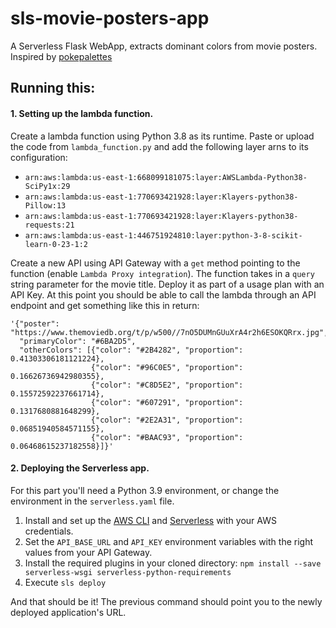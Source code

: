 # sls-movie-posters-app
A Serverless Flask WebApp, extracts dominant colors from movie posters.
Inspired by [pokepalettes](https://pokepalettes.com/)

## Running this:

#### 1. Setting up the lambda function.
Create a lambda function using Python 3.8 as its runtime.
Paste or upload the code from `lambda_function.py` and add the following layer arns to its configuration:

* `arn:aws:lambda:us-east-1:668099181075:layer:AWSLambda-Python38-SciPy1x:29`
* `arn:aws:lambda:us-east-1:770693421928:layer:Klayers-python38-Pillow:13`
* `arn:aws:lambda:us-east-1:770693421928:layer:Klayers-python38-requests:21`
* `arn:aws:lambda:us-east-1:446751924810:layer:python-3-8-scikit-learn-0-23-1:2`

Create a new API using API Gateway with a `get` method pointing to the function (enable `Lambda Proxy integration`). The function takes in a `query` string parameter for the movie title. Deploy it as part of a usage plan with an API Key. At this point you should be able to call the lambda through an API endpoint and get something like this in return:

```
'{"poster": "https://www.themoviedb.org/t/p/w500//7nO5DUMnGUuXrA4r2h6ESOKQRrx.jpg", 
  "primaryColor": "#6BA2D5", 
  "otherColors": [{"color": "#2B4282", "proportion": 0.41303306181121224}, 
                  {"color": "#96C0E5", "proportion": 0.16626736942980355}, 
                  {"color": "#C8D5E2", "proportion": 0.15572592237661714}, 
                  {"color": "#607291", "proportion": 0.1317680881648299}, 
                  {"color": "#2E2A31", "proportion": 0.06851940584571155}, 
                  {"color": "#BAAC93", "proportion": 0.06468615237182558}]}'
```

#### 2. Deploying the Serverless app.
For this part you'll need a Python 3.9 environment, or change the environment in the `serverless.yaml` file.

1. Install and set up the [AWS CLI](https://serverless.com/framework/docs/providers/aws/guide/credentials/) and [Serverless](https://serverless.com/framework/docs/providers/aws/guide/quick-start/) with your AWS credentials.
2. Set the `API_BASE_URL` and `API_KEY` environment variables with the right values from your API Gateway.
3. Install the required plugins in your cloned directory: `npm install --save serverless-wsgi serverless-python-requirements`
4. Execute `sls deploy`

And that should be it! The previous command should point you to the newly deployed application's URL.
